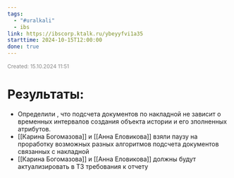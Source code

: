 ```yaml
---
tags:
  - "#uralkali"
  - ibs
link: https://ibscorp.ktalk.ru/ybeyyfvi1a35
starttime: 2024-10-15T12:00:00
done: true
---
```

<span style="font-size:12px; color:#888888;">Created: 15.10.2024 11:51</span>

# Результаты:

- Определили , что подсчета документов по накладной не зависит о временных интервалов создания объекта истории и его зполненных атрибутов.
- [[Карина Богомазова]] и [[Анна Еловикова]] взяли паузу на проработку возможных разных алгоритмов подсчета документов связанных с накладной
- [[Карина Богомазова]] и [[Анна Еловикова]] должны будут актуализировать в ТЗ требования к отчету


